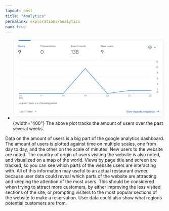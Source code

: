 ```yaml
---
layout: post
title: "Analytics"
permalink: explorations/analytics
nav: true
---
```


- ![analytics](./assets/images/analytics.png){:width="400"}
The above plot tracks the amount of users over the past several weeks. 

Data on the amount of users is a big part of the google analytics dashboard. The amount of users is plotted against time on
multiple scales, one from day to day, and the other on the scale of minutes. New users to the website are noted.
The country of origin of users visiting the website is also noted, and visualized on a map of the world.
Views by page title and screen are tracked, so you can see which parts of the website users are interacting with.
All of this information may useful to an actual restaurant owner, because user data could reveal 
which parts of the website are attracting and keeping the attention of the most users. This should be
considered when trying to attract more customers, by either improving the less visited sections of the site,
or prompting visiters to the most popular sections of the website to make a reservation. User data could also show
what regions potential customers are from.